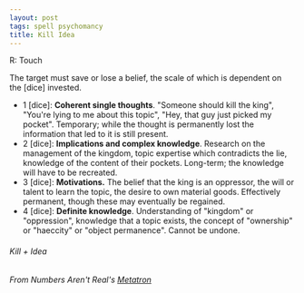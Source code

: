 ```yaml
---
layout: post
tags: spell psychomancy
title: Kill Idea
---
```

R: Touch

The target must save or lose a belief, the scale of which is dependent on the [dice] invested.

- 1 [dice]: **Coherent single thoughts**. "Someone should kill the king", "You're lying to me about this topic", "Hey, that guy just picked my pocket". Temporary; while the thought is permanently lost the information that led to it is still present.
- 2 [dice]: **Implications and complex knowledge**. Research on the management of the kingdom, topic expertise which contradicts the lie, knowledge of the content of their pockets. Long-term;  the knowledge will have to be recreated.
- 3 [dice]: **Motivations.** The belief that the king is an oppressor, the will or talent to learn the topic, the desire to own material goods. Effectively permanent, though these may eventually be regained.
- 4 [dice]: **Definite knowledge**. Understanding of "kingdom" or "oppression", knowledge that a topic exists, the concept of "ownership" or "haeccity" or "object permanence". Cannot be undone.

###### Kill + Idea
###### From Numbers Aren't Real's [Metatron](https://espharel.blogspot.com/2019/10/glog-wizard-malachite.html)
